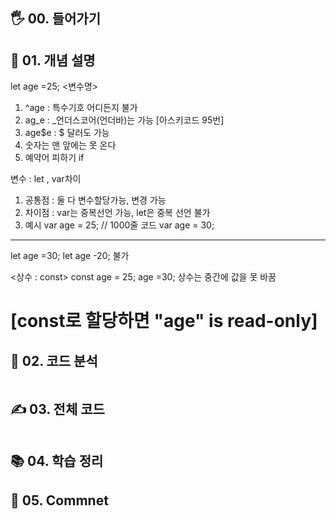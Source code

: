 ## 🖐 00. 들어가기

## 📌 01. 개념 설명
let age =25;
<변수명> 
1) ^age : 특수기호 어디든지 불가
2) ag_e : _언더스코어(언더바)는 가능 [아스키코드 95번]
3) age$e : $ 달러도 가능
4) 숫자는 맨 앞에는 못 온다
5) 예약어 피하기 if


변수 : let , var차이
1) 공통점 :  둘 다 변수할당가능, 변경 가능
2) 차이점 : var는 중복선언 가능, let은 중복 선언 불가
3) 예시
var age = 25;
// 1000줄 코드
var age = 30;
-------------------------
let age =30;
let age -20; 불가

<상수 : const>
const age = 25;
age =30;
상수는 중간에 값을 못 바꿈
# [const로 할당하면 "age" is read-only]
## 🍳 02. 코드 분석
```js

```
## ✍ 03. 전체 코드
```js

```
## 📚 04. 학습 정리

## 🤔 05. Commnet 
